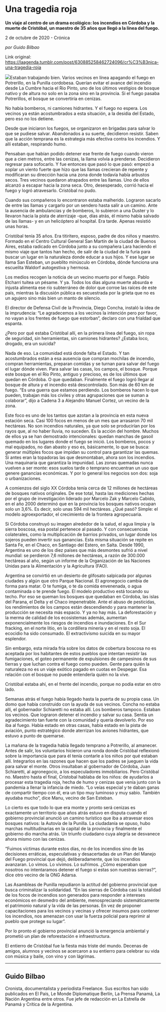 # Una tragedia roja

**Un viaje al centro de un drama ecológico: los incendios en Córdoba y la muerte de Cristóbal, un maestro de 35 años que llegó a la línea del fuego.**

2 de octubre de 2020 - Crónica

_por Guido Bilbao_

Link original: https://laagenda.tumblr.com/post/630885258462724096/cr%C3%B3nica-una-tragedia-roja

![](https://64.media.tumblr.com/4ef37fcdd033826aeac107f79bb8d351/31aee542f5191607-fb/s500x750/cdd60abe0862caa131c90b06c2988487a929ded1.jpg)Estaban trabajando bien. Varios vecinos en
línea apagando el fuego en Potrerillo, en la Punilla cordobesa. Querían evitar
el avance del incendio desde La Cumbre hacia el Rio Pinto, uno de los últimos
vestigios de bosque nativo y de altura no solo en la zona sino en la provincia.
Si el fuego pasaba Potrerillos, el bosque se convertiría en cenizas. 

No había bomberos, ni camiones hidrantes. Y el
fuego no espera. Los vecinos ya están acostumbrados a esta situación, a la
desidia del Estado, pero eso no los detiene.


Desde que iniciaron los fuegos, se organizaron
en brigadas para salvar lo que se pudiese salvar. Abandonados a su suerte,
decidieron resistir. Saben que la acción temprana es la estrategia más efectiva
contra los incendios. Y allí estaban, respirando humo.

Pensaban que habían podido detener ese frente
de fuego cuando vieron que a cien metros, entre las cenizas, la llama volvía a
prenderse. Decidieron regresar para sofocarlo. Y fue entonces que pasó lo que
pasó: empezó a soplar un viento fuerte que hizo que las llamas crecieran de
repente y modificaran su dirección hacia una zona donde todavía había arbustos
secos. Tres vecinos quedaron atrapados entre las llamas. Uno de ellos alcanzó a
escapar hacia la zona seca. Otro, desesperado, corrió hacia el fuego y logró
atravesarlo. Cristóbal no pudo. 

Cuando sus compañeros lo encontraron estaba
malherido. Lograron sacarlo de entre las llamas y cargarlo por un sendero hasta
salir a un camino. Ante la ausencia de ambulancias y de bomberos, lo subieron a
una Duster y lo llevaron hacia la pista de aterrizaje -que, días atrás, él mismo
había salvado de las llamas- y en un helicóptero al hospital. Era tarde. Apenas
resistió unas horas. 

Cristóbal tenía 35 años. Era titiritero,
esposo, padre de dos niños y maestro. Formado en el Centro Cultural General San
Martín de la ciudad de Buenos Aires, estaba radicado en Córdoba junto a su
compañera Lara haciendo el mismo viaje que tantos han hecho, de salir de la
ciudad de la furia para buscar un lugar en la naturaleza donde educar a sus
hijos. Y ese lugar se llama San Esteban, un pueblito minúsculo en Córdoba,
dónde funciona una escuelita Waldorf autogestiva y hermosa. 

Los medios recogen la noticia de un vecino
muerto por el fuego. Pablo Etcharri tuitea un pésame. Y ya. Todos los días alguna muerte absurda e
injusta alimenta ese río subterráneo de dolor que corroe las raíces de este
país, mientras la discusión pública es secuestrada por la grieta que no es un
agujero sino más bien un manto de silencio.

El director de Defensa Civil de la Provincia,
Diego Concha, instaló la idea de la imprudencia: “Le agradecemos a los vecinos
la intención pero por favor, no vayan a los frentes de fuego que estorban”,
declaro con una frialdad que espanta.  

¿Pero por qué estaba Cristóbal allí, en la primera
línea del fuego, sin ropa de seguridad, sin herramientas, sin camiones
hidrantes? ¿Estaba loco, drogado, era un suicida? 

Nada
de eso. La comunidad está donde falta el Estado. Y tan acostumbrados están a
esa ausencia que compran mochilas de incendio, compran herramientas, preparan
comidas y se turnan para salvar del fuego el lugar dónde viven. Para salvar las
casas, los campos, el bosque. Porque este bosque en
el Río Pinto, antiguo y precioso, es de los últimos que quedan en Córdoba. O
que quedaban. Finalmente el fuego logró
llegar al bosque de altura y el incendio está descontrolado. Son más de 60 km
de fuego. “Es una guerra que estamos perdiendo. Los bomberos hacen lo que
pueden, trabajan más los civiles y otras agrupaciones que se suman a colaborar”,
dijo a Cadena 3 a Alejandro Manuel Cortez, un vecino de la zona. 

Este foco es uno de los tantos que azotan a la provincia en
esta nueva estación seca. Casi 100 focos en menos de un mes que arrasaron 70
mil hectáreas. No son incendios naturales, ya que solo se producirían por los
rayos que, al no haber lluvia, no suceden. Es la acción del hombre. Muchos de
ellos ya se han demostrado intencionales: quedan manchas de gasoil
quemado en los lugares donde el fuego se inició. Los bomberos, pocos y mal
equipados, no dan abasto y eso es, básicamente, lo que se busca: generar
múltiples focos que impidan su control para garantizar las quemas. Si antes
eran la topadoras las que desmontaban, ahora son los incendios. Una maquinaria
que garantiza la impunidad. Las zonas quemadas nunca vuelven a ser monte: esos
suelos tarde o temprano encuentran un uso que genere ganancias económicas. Y
por lo general los negocios son dos: soja o urbanizaciones.

A comienzos del siglo XX
Córdoba tenía cerca de 12 millones de hectáreas de bosques nativos originales. De
ese total, hasta las mediciones hechas por el grupo de investigación liderado
por Marcelo Zak y Marcelo Cabido, en el año 2000 determinó que en la
provincia los bosques nativos ocupan solo un 3,6%. Es decir, solo unas 594 mil
hectáreas. ¿Qué pasó? Simple: el modelo agroexportador, el crecimiento de la frontera agropecuaria. 

Si Córdoba construyó su imagen alrededor de la salud, el agua
limpia y la sierra boscosa, esa postal
pertenece al pasado. Y con consecuencias
colaterales, como la multiplicación de barrios privados, un lugar donde los
sojeros pueden invertir sus ganancias.
Esta misma situación se repite en Santa Fe, en el Chaco, en Santiago del
Estero, en Salta. Desde 1990,
Argentina es uno de los diez países que más desmontes sufrió a nivel mundial: se
perdieron 7,6 millones de hectáreas, a razón de 300.000 hectáreas al año, según
un informe de la Organización de las Naciones Unidas para la Alimentación y la
Agricultura (FAO). 

Argentina
se convirtió en un desierto de glifosato salpicada por algunas ciudades y algún
que otro Parque Nacional. El agronegocio cambia de forma para matar. O te
fumiga, o te da comida envenenada, o agua contaminada o te prende fuego. El
modelo productivo está tocando su techo. Por eso se queman los bosques que
quedaban en Córdoba, las islas del Parana, el Delta y el Chaco impenetrable.
Ante el abuso de pesticidas, los rendimientos de los campos están descendiendo
y para mantener la producción se necesita más espacio. Y ya no hay más. La
deforestación y la merma de calidad de los ecosistemas
además, aumentan exponencialmente los riesgos de incendios e inundaciones. En el Sur fracking, en
el norte litio, en la cordillera minería y en el resto soja. El ecocidio ha
sido consumado. El extractivismo suicida en su mayor esplendor.

Sin embargo, esta mirada fría sobre los datos
de cobertura boscosa no es aceptada por los habitantes de estos pueblos que
intentan resistir las fumigaciones, el goteo permanente de expulsiones de
campesinos de sus tierras y que luchan contra el fuego como pueden. Gente para
quién la naturaleza no es un viaje exótico pagado en cuotas en Despegar. Esa relación con el
bosque no puede entenderla quién no la vive. 

Cristóbal estaba ahí, en el frente del
incendio, porque no podía estar en otro lado. 

Semanas atrás el fuego había llegado hasta la
puerta de su propia casa. Un domo que
había construido con la ayuda de sus vecinos. Concha no estaba allí, el
gobernador Schiaretti no estaba allí. Los bomberos tampoco. Estaban los vecinos.
Que lograron detener el incendio y salvar su casa. Sentía un agradecimiento tan fuerte con la comunidad y quería devolverlo. Por eso iba al
fuego. Había estado en otras casas, había estado en la pista de aviación, punto
estratégico donde aterrizan los aviones hidrantes, que estuvo a punto de
quemarse. 

La mañana de la tragedia había llegado
temprano a Potrerillo, al amanecer. Antes de salir, los voluntarios hicieron
una ronda donde Cristóbal reflexionó sobre la importancia que para él tenía  contarle a los niños por qué estaban allí.
Integrarlos en las razones que hacen que los padres se jueguen la vida para
salvar el monte. Otros insultaban al gobernador de Córdoba, Juan Schiaretti, al
agronegocio, a los especuladores inmobiliarios. Pero Cristóbal no. Maestro
hasta el final, Cristobal hablaba de los niños: de ayudarlos a procesar
esta tragedia roja, hecha de humo y cenizas que venía junto con la pandemia a
llenar la infancia de miedo. “Lo veías especial y te daban ganas de compartir
tiempo con él, era un tipo muy luminoso y muy sabio. También ayudaba mucho”,
dice Manu, vecino de San Esteban.

Lo cierto es que todo lo que era monte y
pronto será cenizas es exactamente un territorio que años atrás estuvo en
disputa cuando el gobierno provincial anunció un camino turístico que iba a
atravesar esos bosques nativos: la Autovía de la Punilla. La ciudadanía se
opuso, hubo marchas multitudinarias en la capital de la provincia y finalmente
el gobierno dio marcha atrás. Un triunfo ciudadano cuya alegría se desvanece
ahora mismo con las cenizas. 

“Fuimos víctimas durante estos días, no de los incendios
sino de las decisiones erráticas, especulativas y desacertadas de un Plan del
Manejo del Fuego provincial que dejó, deliberadamente, que los incendios
avanzaran. Lo vimos. Lo vivimos. Lo sufrimos. ¿Cómo esperaban que nosotros no
intentaramos detener el fuego si estas son nuestras  sierras?”, dice otro vecino de la ONG Adarsa.

Las Asambleas de Punilla repudiaron la actitud del gobierno
provincial que busca criminalizar la solidaridad. “En las sierras de Córdoba
casi la totalidad de los focos de incendios son generados para responder a
intereses económicos en desmedro del ambiente, menospreciando sistemáticamente
el patrimonio natural y la vida de las personas. En vez de proponer
capacitaciones para los vecinos y vecinas y ofrecer insumos para contener los
incendios, nos amenazan con usar la fuerza policial para reprimir al pueblo que
protege su lugar”.

Por lo pronto el gobierno provincial anunció
la emergencia ambiental y prometió un plan de reforestación e infraestructura.

El entierro de Cristóbal fue la fiesta más
triste del mundo. Decenas de amigos, alumnos y vecinos se acercaron a su
entierro para celebrar su vida con música y baile, con vino y con lágrimas. 



---

 Guido Bilbao
-------------

 Cronista, documentalista y periodista Freelance. Sus escritos han sido publicados en El País, Le Monde Diplomatique Berlín, La Prensa Panamá, La Nación Argentina entre otros. Fue jefe de redacción en La Estrella de Panamá y Crítica de la Argentina.

